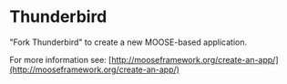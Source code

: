 Thunderbird
=====

"Fork Thunderbird" to create a new MOOSE-based application.

For more information see: [http://mooseframework.org/create-an-app/](http://mooseframework.org/create-an-app/)
